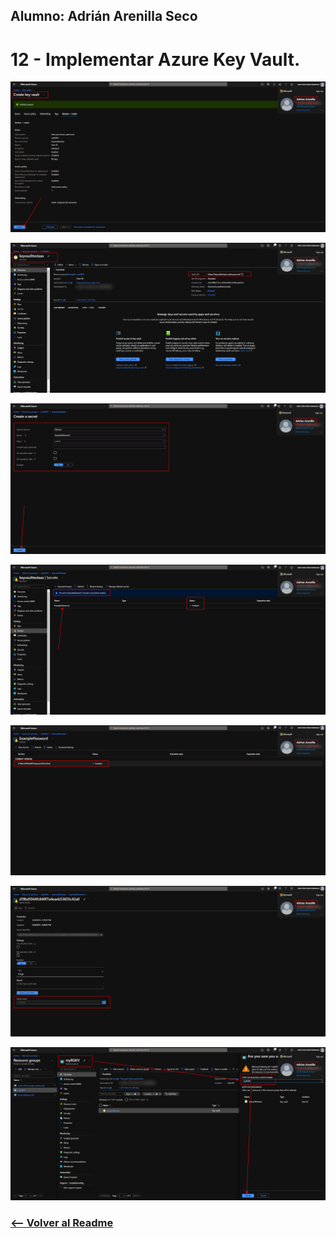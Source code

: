 ## Alumno: Adrián Arenilla Seco

# 12 - Implementar Azure Key Vault.

![](Evidencias/12a-KeyVault.png)

![](Evidencias/12b-KeyVault.png)

![](Evidencias/12c-KeyVault.png)

![](Evidencias/12d-KeyVault.png)

![](Evidencias/12e-KeyVault.png)

![](Evidencias/12f-KeyVault.png)

![](Evidencias/12g-KeyVault.png)


### [<-- Volver al Readme](../../Readme.md)


